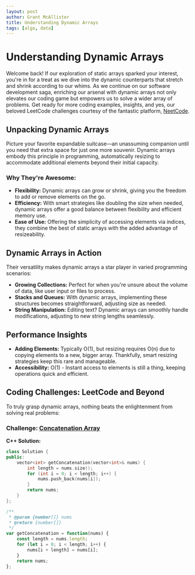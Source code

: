 ```yaml
---
layout: post
author: Grant McAllister
title: Understanding Dynamic Arrays
tags: [algo, data]
---
```


# Understanding Dynamic Arrays

Welcome back! If our exploration of static arrays sparked your interest, you're in for a treat as we dive into the dynamic counterparts that stretch and shrink according to our whims. As we continue on our software development saga, enriching our arsenal with dynamic arrays not only elevates our coding game but empowers us to solve a wider array of problems. Get ready for more coding examples, insights, and yes, our beloved LeetCode challenges courtesy of the fantastic platform, [NeetCode](https://neetcode.io/).

## Unpacking Dynamic Arrays

Picture your favorite expandable suitcase—an unassuming companion until you need that extra space for just one more souvenir. Dynamic arrays embody this principle in programming, automatically resizing to accommodate additional elements beyond their initial capacity.

### Why They're Awesome:
- **Flexibility:** Dynamic arrays can grow or shrink, giving you the freedom to add or remove elements on the go.
- **Efficiency:** With smart strategies like doubling the size when needed, dynamic arrays offer a good balance between flexibility and efficient memory use.
- **Ease of Use:** Offering the simplicity of accessing elements via indices, they combine the best of static arrays with the added advantage of resizeability.

## Dynamic Arrays in Action

Their versatility makes dynamic arrays a star player in varied programming scenarios:

- **Growing Collections:** Perfect for when you're unsure about the volume of data, like user input or files to process.
- **Stacks and Queues:** With dynamic arrays, implementing these structures becomes straightforward, adjusting size as needed.
- **String Manipulation:** Editing text? Dynamic arrays can smoothly handle modifications, adjusting to new string lengths seamlessly.

## Performance Insights

- **Adding Elements:** Typically O(1), but resizing requires O(n) due to copying elements to a new, bigger array. Thankfully, smart resizing strategies keep this rare and manageable.
- **Accessibility:** O(1) - Instant access to elements is still a thing, keeping operations quick and efficient.

## Coding Challenges: LeetCode and Beyond

To truly grasp dynamic arrays, nothing beats the enlightenment from solving real problems:

### Challenge: [Concatenation Array](https://leetcode.com/problems/concatenation-of-array/description/)

**C++ Solution:**

```cpp
class Solution {
public:
    vector<int> getConcatenation(vector<int>& nums) {
        int length = nums.size();
        for (int i = 0; i < length; i++) {
            nums.push_back(nums[i]);
        }
        return nums;
    }
};
```

```js
/**
 * @param {number[]} nums
 * @return {number[]}
 */
var getConcatenation = function(nums) {
    const length = nums.length;
    for (let i = 0; i < length; i++) {
        nums[i + length] = nums[i];
    }
    return nums;
};
```
